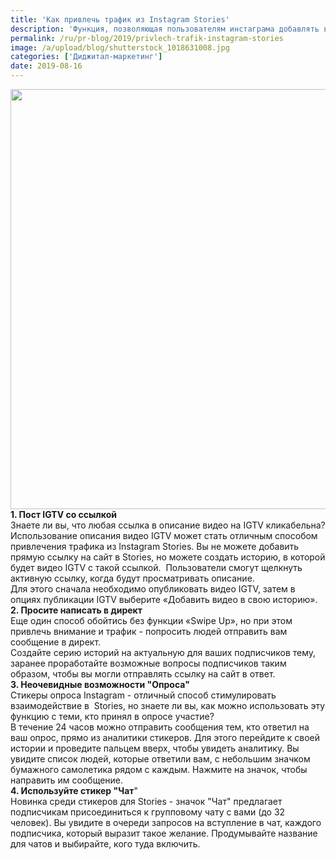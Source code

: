 ```yaml
---
title: 'Как привлечь трафик из Instagram Stories'
description: 'Функция, позволяющая пользователям инстаграма добавлять в свои истории прямые ссылки на сайт, доступна только тем, у кого больше 10 000 подписчиков (или подтвержденный профиль), но что делать пока заветного &quot;проведите пальцем вверх&quot; нет? Вот 4 способа привлечь трафик.'
permalink: /ru/pr-blog/2019/privlech-trafik-instagram-stories
image: /a/upload/blog/shutterstock_1018631008.jpg
categories: ['Диджитал-маркетинг']
date: 2019-08-16
---
```

<img src="{{ site.assets }}/upload/blog/shutterstock_1018631008.jpg" width="1008" height="672" alt="">
<strong>1. Пост IGTV со ссылкой</strong><br>
Знаете ли вы, что любая ссылка в описание видео на IGTV кликабельна?<br>
Использование описания видео IGTV может стать отличным способом привлечения трафика из Instagram Stories. Вы не можете добавить прямую ссылку на сайт в Stories, но можете&nbsp;создать историю, в которой будет видео IGTV с такой ссылкой.&nbsp; Пользователи смогут щелкнуть активную ссылку, когда будут просматривать описание.<br>
Для этого сначала необходимо опубликовать видео IGTV, затем в опциях публикации IGTV выберите &laquo;Добавить видео в свою историю&raquo;.<br>
<strong>2. Просите написать в директ</strong><br>
Еще один способ обойтись без функции &laquo;Swipe Up&raquo;, но при этом привлечь внимание и трафик - попросить людей отправить вам сообщение в директ.<br>
Создайте серию историй на актуальную для ваших подписчиков тему, заранее проработайте возможные вопросы подписчиков таким образом, чтобы вы могли отправлять ссылку на сайт в ответ.<br>
<strong>3. Неочевидные возможности &quot;Опроса&quot;</strong><br>
Стикеры опроса Instagram&nbsp;- отличный способ стимулировать взаимодействие в&nbsp; Stories, но знаете ли вы, как можно использовать эту функцию с теми, кто принял в опросе участие?<br>
В течение 24 часов можно отправить сообщения тем, кто ответил на ваш опрос, прямо из аналитики стикеров. Для этого перейдите к своей истории и проведите пальцем вверх, чтобы увидеть аналитику. Вы увидите список людей, которые ответили вам, с небольшим значком бумажного самолетика рядом с каждым. Нажмите на значок, чтобы направить им сообщение.<br>
<strong>4. Используйте стикер &quot;Чат</strong>&quot;<br>
Новинка среди стикеров для Stories&nbsp;- значок &quot;Чат&quot; предлагает подписчикам присоединиться к групповому чату с вами (до 32 человек). Вы увидите в очереди запросов на вступление в чат, каждого подписчика, который выразит такое желание.&nbsp;Продумывайте название для чатов и выбирайте,&nbsp;кого туда включить.&nbsp;<br>
&nbsp;</p>
